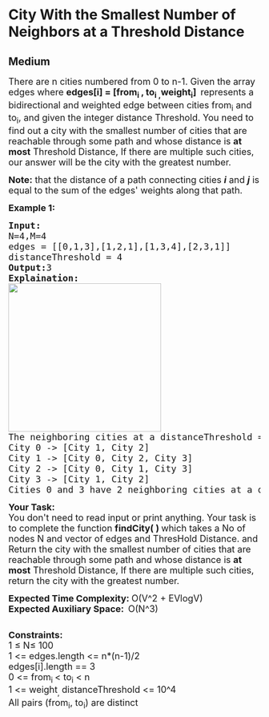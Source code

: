 # City With the Smallest Number of Neighbors at a Threshold Distance
## Medium
<div class="problems_problem_content__Xm_eO"><p><span style="font-size: 18px;">There are n&nbsp;cities numbered from 0&nbsp;to n-1. Given the array edges&nbsp;where <strong>edges[i] = [from<sub>i&nbsp;</sub>, to<sub>i ,</sub>weight<sub>i</sub>]<sub>&nbsp;</sub></strong>&nbsp;represents a bidirectional and weighted edge between cities from<sub>i</sub>&nbsp;and to<sub>i</sub>, and given the integer distance Threshold. You need to find out a city&nbsp;with the smallest number of cities that are reachable through some path and whose distance is&nbsp;<strong>at most</strong>&nbsp;Threshold Distance, If there are multiple such cities, our answer will&nbsp;be the city with the greatest number.</span></p>
<p><span style="font-size: 18px;"><strong>Note:</strong> that the distance of a path connecting cities&nbsp;<em><strong>i</strong></em>&nbsp;and&nbsp;<em><strong>j</strong></em>&nbsp;is equal to the sum of the edges' weights along that path.</span></p>
<p><strong><span style="font-size: 18px;">Example 1:</span></strong></p>
<pre style="position: relative;"><strong><span style="font-size: 18px;">Input:</span></strong>
<span style="font-size: 18px;">N=4,M=4</span>
<span style="font-size: 18px;">edges = [[0,1,3],[1,2,1],[1,3,4],[2,3,1]]</span>
<span style="font-size: 18px;">distanceThreshold = 4</span>
<strong><span style="font-size: 18px;">Output:</span></strong><span style="font-size: 18px;">3</span>
<strong><span style="font-size: 18px;">Explaination:<br><img src="https://media.geeksforgeeks.org/img-practice/PROD/addEditProblem/711146/Web/Other/db9aa4c2-8a65-4b18-b6ad-7034096be600_1684840736.png" width="305" height="296"><br></span></strong><span style="font-size: 18px;">The neighboring cities at a distanceThreshold = 4 for each city are:
City 0 -&gt; [City 1, City 2]&nbsp;
City 1 -&gt; [City 0, City 2, City 3]&nbsp;
City 2 -&gt; [City 0, City 1, City 3]&nbsp;
City 3 -&gt; [City 1, City 2]&nbsp;
Cities 0 and 3 have 2 neighboring cities at a distanceThreshold = 4, but we have to return city 3 since it has the greatest number.</span>
<div class="open_grepper_editor" title="Edit &amp; Save To Grepper"></div></pre>
<p><strong><span style="font-size: 18px;">Your Task:</span></strong><br><span style="font-size: 18px;">You don't need to read input or print anything. Your task is to complete the function&nbsp;<strong>findCity( )&nbsp;</strong>which takes a No of nodes N and vector of edges and ThresHold Distance. and Return the city with the smallest number of cities that are reachable through some path and whose distance is&nbsp;<strong>at most</strong>&nbsp;Threshold Distance, If there are multiple such cities, return the city with the greatest number.</span></p>
<p><span style="font-size: 18px;"><strong>Expected Time Complexity:&nbsp;</strong>O(V^2 + EVlogV)</span><br><span style="font-size: 18px;"><strong>Expected Auxiliary Space:&nbsp;&nbsp;</strong>O(N^3)</span></p>
<p><br><span style="font-size: 18px;"><strong>Constraints:</strong><br>1 ≤ N≤ 100<br>1 &lt;= edges.length &lt;= n*(n-1)/2<br>edges[i].length == 3<br>0 &lt;= from<sub>i&nbsp;</sub>&lt; to<sub>i</sub>&nbsp;&lt; n<br>1 &lt;= weight<sub>,&nbsp;</sub>distanceThreshold &lt;= 10^4<br>All pairs (from<sub>i</sub>, to<sub>i</sub>) are distinct</span></p></div>